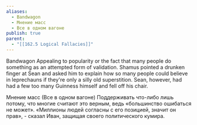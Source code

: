 ```yaml
---
aliases:
  - Bandwagon
  - Мнение масс
  - Все в одном вагоне
publish: true
parent:
  - "[[162.5 Logical Fallacies]]"
---
```

Bandwagon
Appealing to popularity or the fact that many people do something as an attempted form of validation.
Shamus pointed a drunken finger at Sean and asked him to explain how so many people could believe in leprechauns if they're only a silly old superstition. Sean, however, had had a few too many Guinness himself and fell off his chair.

Мнение масс
(Все в одном вагоне)
Поддерживать что-либо лишь потому, что многие считают это верным, ведь «большинство ошибаться не может».
«Миллионы людей согласны с его позицией, значит он прав», - сказал Иван, защищая своего политического кумира.
